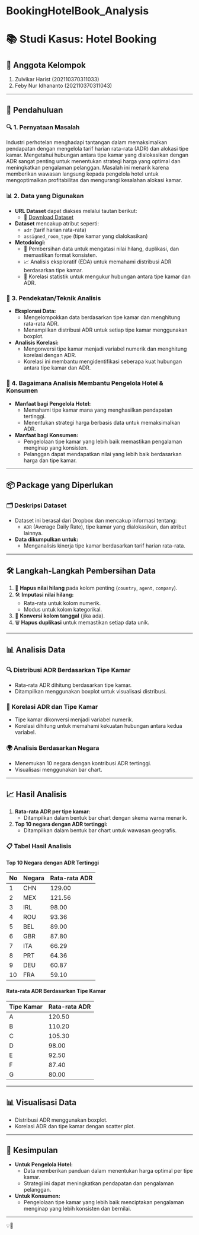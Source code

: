 # BookingHotelBook_Analysis
# 📚 Studi Kasus: Hotel Booking

## 👥 Anggota Kelompok
1. Zulvikar Harist (202110370311033)
2. Feby Nur Idhananto (202110370311043)

---

## 📖 Pendahuluan

### 🔍 1. Pernyataan Masalah
Industri perhotelan menghadapi tantangan dalam memaksimalkan pendapatan dengan mengelola tarif harian rata-rata (ADR) dan alokasi tipe kamar. Mengetahui hubungan antara tipe kamar yang dialokasikan dengan ADR sangat penting untuk menentukan strategi harga yang optimal dan meningkatkan pengalaman pelanggan. Masalah ini menarik karena memberikan wawasan langsung kepada pengelola hotel untuk mengoptimalkan profitabilitas dan mengurangi kesalahan alokasi kamar.

### 📊 2. Data yang Digunakan
- **URL Dataset** dapat diakses melalui tautan berikut:
  - 🔗 [Download Dataset](https://www.dropbox.com/sh/qwdaldzkp8yrqwj/AADTj_WQcuKA0bsEeCKU__98a?dl=1)
- **Dataset** mencakup atribut seperti:
  - `adr` (tarif harian rata-rata)
  - `assigned_room_type` (tipe kamar yang dialokasikan)
- **Metodologi:**
  - 🔄 Pembersihan data untuk mengatasi nilai hilang, duplikasi, dan memastikan format konsisten.
  - 📈 Analisis eksploratif (EDA) untuk memahami distribusi ADR berdasarkan tipe kamar.
  - 🔗 Korelasi statistik untuk mengukur hubungan antara tipe kamar dan ADR.

### 🔬 3. Pendekatan/Teknik Analisis
- **Eksplorasi Data:**
  - Mengelompokkan data berdasarkan tipe kamar dan menghitung rata-rata ADR.
  - Menampilkan distribusi ADR untuk setiap tipe kamar menggunakan boxplot.
- **Analisis Korelasi:**
  - Mengonversi tipe kamar menjadi variabel numerik dan menghitung korelasi dengan ADR.
  - Korelasi ini membantu mengidentifikasi seberapa kuat hubungan antara tipe kamar dan ADR.

### 🎯 4. Bagaimana Analisis Membantu Pengelola Hotel & Konsumen
- **Manfaat bagi Pengelola Hotel:**
  - Memahami tipe kamar mana yang menghasilkan pendapatan tertinggi.
  - Menentukan strategi harga berbasis data untuk memaksimalkan ADR.
- **Manfaat bagi Konsumen:**
  - Pengelolaan tipe kamar yang lebih baik memastikan pengalaman menginap yang konsisten.
  - Pelanggan dapat mendapatkan nilai yang lebih baik berdasarkan harga dan tipe kamar.

---

## 📦 Package yang Diperlukan

### 🗂️ Deskripsi Dataset
- Dataset ini berasal dari Dropbox dan mencakup informasi tentang:
  - `ADR` (Average Daily Rate), tipe kamar yang dialokasikan, dan atribut lainnya.
- **Data dikumpulkan untuk:**
  - Menganalisis kinerja tipe kamar berdasarkan tarif harian rata-rata.

---

## 🛠️ Langkah-Langkah Pembersihan Data
1. 🚿 **Hapus nilai hilang** pada kolom penting (`country`, `agent`, `company`).
2. 🛠️ **Imputasi nilai hilang:**
   - Rata-rata untuk kolom numerik.
   - Modus untuk kolom kategorikal.
3. 📅 **Konversi kolom tanggal** (jika ada).
4. 🗑️ **Hapus duplikasi** untuk memastikan setiap data unik.

---

## 📊 Analisis Data

### 🔍 Distribusi ADR Berdasarkan Tipe Kamar
- Rata-rata ADR dihitung berdasarkan tipe kamar.
- Ditampilkan menggunakan boxplot untuk visualisasi distribusi.

### 🔗 Korelasi ADR dan Tipe Kamar
- Tipe kamar dikonversi menjadi variabel numerik.
- Korelasi dihitung untuk memahami kekuatan hubungan antara kedua variabel.

### 🌍 Analisis Berdasarkan Negara
- Menemukan 10 negara dengan kontribusi ADR tertinggi.
- Visualisasi menggunakan bar chart.

---

## 📈 Hasil Analisis
1. **Rata-rata ADR per tipe kamar:**
   - Ditampilkan dalam bentuk bar chart dengan skema warna menarik.
2. **Top 10 negara dengan ADR tertinggi:**
   - Ditampilkan dalam bentuk bar chart untuk wawasan geografis.

### 📋 Tabel Hasil Analisis

#### Top 10 Negara dengan ADR Tertinggi
| No | Negara | Rata-rata ADR |
|----|--------|---------------|
| 1  | CHN    | 129.00        |
| 2  | MEX    | 121.56        |
| 3  | IRL    | 98.00         |
| 4  | ROU    | 93.36         |
| 5  | BEL    | 89.00         |
| 6  | GBR    | 87.80         |
| 7  | ITA    | 66.29         |
| 8  | PRT    | 64.36         |
| 9  | DEU    | 60.87         |
| 10 | FRA    | 59.10         |

#### Rata-rata ADR Berdasarkan Tipe Kamar
| Tipe Kamar | Rata-rata ADR |
|------------|---------------|
| A          | 120.50        |
| B          | 110.20        |
| C          | 105.30        |
| D          | 98.00         |
| E          | 92.50         |
| F          | 87.40         |
| G          | 80.00         |

---

## 📊 Visualisasi Data
- Distribusi ADR menggunakan boxplot.
- Korelasi ADR dan tipe kamar dengan scatter plot.

---

## 🚀 Kesimpulan
- **Untuk Pengelola Hotel:**
  - Data memberikan panduan dalam menentukan harga optimal per tipe kamar.
  - Strategi ini dapat meningkatkan pendapatan dan pengalaman pelanggan.
- **Untuk Konsumen:**
  - Pengelolaan tipe kamar yang lebih baik menciptakan pengalaman menginap yang lebih konsisten dan bernilai.

---

💡🌟

